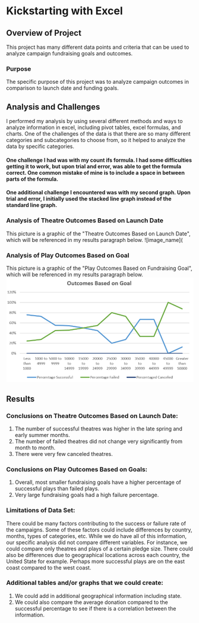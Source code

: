 # Kickstarting with Excel

## Overview of Project
This project has many different data points and criteria that can be used to analyze campaign fundraising goals and outcomes.  

### Purpose
The specific purpose of this project was to analyze campaign outcomes in comparison to launch date and funding goals.  

## Analysis and Challenges
I performed my analysis by using several different methods and ways to analyze information in excel, including pivot tables, excel formulas, and charts.  One of the challenges of the data is that there are so many different categories and subcategories to choose from, so it helped to analyze the data by specific categories.

#### One challenge I had was with my count ifs formula. I had some difficulties getting it to work, but upon trial and error, was able to get the formula correct.  One common mistake of mine is to include a space in between parts of the formula.
#### One additional challenge I encountered was with my second graph. Upon trial and error, I initially used the stacked line graph instead of the standard line graph.
### 

### Analysis of Theatre Outcomes Based on Launch Date
This picture is a graphic of the "Theatre Outcomes Based on Launch Date", which will be referenced in my results paragraph below.
![image_name](







### Analysis of Play Outcomes Based on Goal
This picture is a graphic of the "Play Outcomes Based on Fundraising Goal", which will be referenced in my results paragraph below.
![image_name](https://github.com/jessicameyer23/Challenge-1/blob/main/Resources/Outcomes_vs_Goals.png)

## Results

### Conclusions on Theatre Outcomes Based on Launch Date:
1.  The number of successful theatres was higher in the late spring and early summer months.  
2.  The number of failed theatres did not change very significantly from month to month.  
3.  There were very few canceled theatres.

### Conclusions on Play Outcomes Based on Goals:
1.  Overall, most smaller fundraising goals have a higher percentage of successful plays than failed plays.
2.  Very large fundraising goals had a high failure percentage.

### Limitations of Data Set:
There could be many factors contributing to the success or failure rate of the campaigns.  Some of these factors could include differences by country, months, types of categories, etc. While we do have all of this information, our specific analysis did not compare different variables.  For instance, we could compare only theatres and plays of a certain pledge size.  There could also be differences due to geographical locations across each country, the United State for example.  Perhaps more successful plays are on the east coast compared to the west coast.  

### Additional tables and/or graphs that we could create:
1.  We could add in additional geographical information including state.
2.  We could also compare the average donation compared to the successful percentage to see if there is a correlation between the information.
